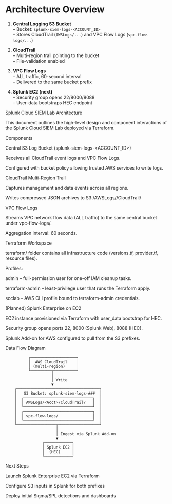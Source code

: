 # Architecture Overview

1. **Central Logging S3 Bucket**  
   – Bucket: `splunk-siem-logs-<ACCOUNT_ID>`  
   – Stores CloudTrail (`AWSLogs/...`) and VPC Flow Logs (`vpc-flow-logs/...`)

2. **CloudTrail**  
   – Multi-region trail pointing to the bucket  
   – File-validation enabled

3. **VPC Flow Logs**  
   – ALL traffic, 60-second interval  
   – Delivered to the same bucket prefix

4. **Splunk EC2 (next)**  
   – Security group opens 22/8000/8088  
   – User-data bootstraps HEC endpoint



Splunk Cloud SIEM Lab Architecture

This document outlines the high-level design and component interactions of the Splunk Cloud SIEM Lab deployed via Terraform.

Components

Central S3 Log Bucket (splunk-siem-logs-<ACCOUNT_ID>)

Receives all CloudTrail event logs and VPC Flow Logs.

Configured with bucket policy allowing trusted AWS services to write logs.

CloudTrail Multi-Region Trail

Captures management and data events across all regions.

Writes compressed JSON archives to S3:/AWSLogs/<AccountID>/CloudTrail/

VPC Flow Logs

Streams VPC network flow data (ALL traffic) to the same central bucket under vpc-flow-logs/.

Aggregation interval: 60 seconds.

Terraform Workspace

terraform/ folder contains all infrastructure code (versions.tf, provider.tf, resource files).

Profiles:

admin – full-permission user for one-off IAM cleanup tasks.

terraform-admin – least-privilege user that runs the Terraform apply.

soclab – AWS CLI profile bound to terraform-admin credentials.

(Planned) Splunk Enterprise on EC2

EC2 instance provisioned via Terraform with user_data bootstrap for HEC.

Security group opens ports 22, 8000 (Splunk Web), 8088 (HEC).

Splunk Add-on for AWS configured to pull from the S3 prefixes.

Data Flow Diagram

              ┌────────────────────┐
              │  AWS CloudTrail    │
              │ (multi-region)     │
              └─────────┬──────────┘
                        │
                        │ Write
                        ▼
        ┌────────────────────────────────────┐
        │   S3 Bucket: splunk-siem-logs-###  │
        │  ┌──────────────────────────────┐  │
        │  │ AWSLogs/<Acct>/CloudTrail/   │  │
        │  └──────────────────────────────┘  │
        │  ┌──────────────────────────────┐  │
        │  │ vpc-flow-logs/               │  │
        │  └──────────────────────────────┘  │
        └─────────────────┬──────────────────┘
                          │
                          │ Ingest via Splunk Add-on
                          ▼
                    ┌────────────┐
                    │ Splunk EC2 │
                    │  (HEC)     │
                    └────────────┘

Next Steps

Launch Splunk Enterprise EC2 via Terraform

Configure S3 inputs in Splunk for both prefixes

Deploy initial Sigma/SPL detections and dashboards